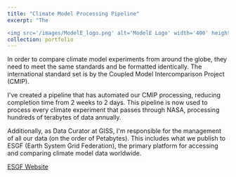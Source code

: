 ```yaml
---
title: "Climate Model Processing Pipeline"
excerpt: "The

<img src='/images/ModelE_logo.png' alt='ModelE Logo' width='400' height='400' style='display: block; margin: 0 auto;'>"
collection: portfolio
---
```


In order to compare climate model experiments from around the globe, they need to meet the same standards and be formatted identically. The international standard set is by the Coupled Model Intercomparison Project (CMIP).

I've created a pipeline that has automated our CMIP processing, reducing completion time from 2 weeks to 2 days. This pipeline is now used to process every climate experiment that passes through NASA, processing hundreds of terabytes of data annually.

Additionally, as Data Curator at GISS, I'm responsible for the management of all our data (on the order of Petabytes). This includes what we publish to ESGF (Earth System Grid Federation), the primary platform for accessing and comparing climate model data worldwide.

[ESGF Website](https://aims2.llnl.gov/search/cmip6/)
